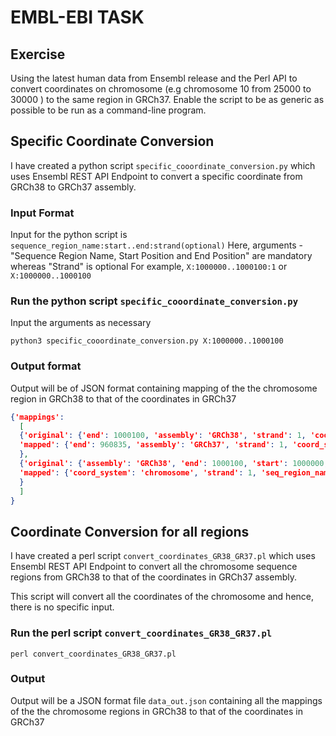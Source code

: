 # EMBL-EBI TASK

## Exercise

Using the latest human data from Ensembl release and the Perl API to convert coordinates on chromosome (e.g chromosome 10 from 25000 to 30000 ) to the same region in GRCh37. Enable the script to be as generic as possible to be run as a command-line program.

## Specific Coordinate Conversion

I have created a python script ```specific_cooordinate_conversion.py``` which uses Ensembl REST API Endpoint to convert a specific coordinate from GRCh38 to GRCh37 assembly.


### Input Format 

Input for the python script is ```sequence_region_name:start..end:strand(optional)```
Here, arguments - "Sequence Region Name, Start Position and End Position" are mandatory whereas "Strand" is optional
For example,
```X:1000000..1000100:1``` or ```X:1000000..1000100```



### Run the python script ```specific_cooordinate_conversion.py```

Input the arguments as necessary
```
python3 specific_cooordinate_conversion.py X:1000000..1000100
```

### Output format

Output will be of JSON format containing mapping of the the chromosome region in GRCh38 to that of the coordinates in GRCh37

```json
{'mappings': 
  [
  {'original': {'end': 1000100, 'assembly': 'GRCh38', 'strand': 1, 'coord_system': 'chromosome', 'start': 1000000, 'seq_region_name': 'X'}, 
  'mapped': {'end': 960835, 'assembly': 'GRCh37', 'strand': 1, 'coord_system': 'chromosome', 'seq_region_name': 'X', 'start': 960735}
  }, 
  {'original': {'assembly': 'GRCh38', 'end': 1000100, 'start': 1000000, 'seq_region_name': 'X', 'strand': 1, 'coord_system': 'chromosome'}, 
  'mapped': {'coord_system': 'chromosome', 'strand': 1, 'seq_region_name': 'HG480_HG481_PATCH', 'start': 960735, 'end': 960835, 'assembly': 'GRCh37'}
  }
  ]
}
```

## Coordinate Conversion for all regions

I have created a perl script ```convert_coordinates_GR38_GR37.pl``` which uses Ensembl REST API Endpoint to convert all the chromosome sequence regions from GRCh38 to that of the coordinates in GRCh37 assembly.

This script will convert all the coordinates of the chromosome and hence, there is no specific input.

### Run the perl script ```convert_coordinates_GR38_GR37.pl```

```
perl convert_coordinates_GR38_GR37.pl
```

### Output

Output will be a JSON format file ```data_out.json``` containing all the mappings of the the chromosome regions in GRCh38 to that of the coordinates in GRCh37
